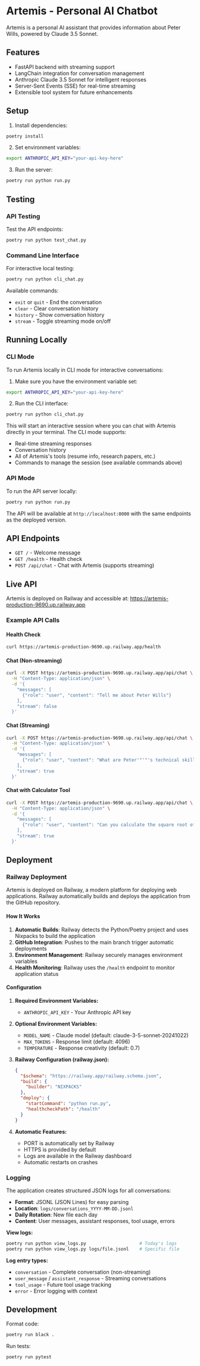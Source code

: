 # Artemis - Personal AI Chatbot

Artemis is a personal AI assistant that provides information about Peter Wills, powered by Claude 3.5 Sonnet.

## Features

- FastAPI backend with streaming support
- LangChain integration for conversation management
- Anthropic Claude 3.5 Sonnet for intelligent responses
- Server-Sent Events (SSE) for real-time streaming
- Extensible tool system for future enhancements

## Setup

1. Install dependencies:
```bash
poetry install
```

2. Set environment variables:
```bash
export ANTHROPIC_API_KEY="your-api-key-here"
```

3. Run the server:
```bash
poetry run python run.py
```

## Testing

### API Testing
Test the API endpoints:
```bash
poetry run python test_chat.py
```

### Command Line Interface
For interactive local testing:
```bash
poetry run python cli_chat.py
```

Available commands:
- `exit` or `quit` - End the conversation
- `clear` - Clear conversation history  
- `history` - Show conversation history
- `stream` - Toggle streaming mode on/off

## Running Locally

### CLI Mode
To run Artemis locally in CLI mode for interactive conversations:

1. Make sure you have the environment variable set:
```bash
export ANTHROPIC_API_KEY="your-api-key-here"
```

2. Run the CLI interface:
```bash
poetry run python cli_chat.py
```

This will start an interactive session where you can chat with Artemis directly in your terminal. The CLI mode supports:
- Real-time streaming responses
- Conversation history
- All of Artemis's tools (resume info, research papers, etc.)
- Commands to manage the session (see available commands above)

### API Mode
To run the API server locally:
```bash
poetry run python run.py
```

The API will be available at `http://localhost:8000` with the same endpoints as the deployed version.

## API Endpoints

- `GET /` - Welcome message
- `GET /health` - Health check
- `POST /api/chat` - Chat with Artemis (supports streaming)

## Live API

Artemis is deployed on Railway and accessible at: https://artemis-production-9690.up.railway.app

### Example API Calls

#### Health Check
```bash
curl https://artemis-production-9690.up.railway.app/health
```

#### Chat (Non-streaming)
```bash
curl -X POST https://artemis-production-9690.up.railway.app/api/chat \
  -H "Content-Type: application/json" \
  -d '{
    "messages": [
      {"role": "user", "content": "Tell me about Peter Wills"}
    ],
    "stream": false
  }'
```

#### Chat (Streaming)
```bash
curl -X POST https://artemis-production-9690.up.railway.app/api/chat \
  -H "Content-Type: application/json" \
  -d '{
    "messages": [
      {"role": "user", "content": "What are Peter'"'"'s technical skills?"}
    ],
    "stream": true
  }'
```

#### Chat with Calculator Tool
```bash
curl -X POST https://artemis-production-9690.up.railway.app/api/chat \
  -H "Content-Type: application/json" \
  -d '{
    "messages": [
      {"role": "user", "content": "Can you calculate the square root of 256 for me?"}
    ],
    "stream": true
  }'
```

## Deployment

### Railway Deployment

Artemis is deployed on Railway, a modern platform for deploying web applications. Railway automatically builds and deploys the application from the GitHub repository.

#### How It Works

1. **Automatic Builds**: Railway detects the Python/Poetry project and uses Nixpacks to build the application
2. **GitHub Integration**: Pushes to the main branch trigger automatic deployments
3. **Environment Management**: Railway securely manages environment variables
4. **Health Monitoring**: Railway uses the `/health` endpoint to monitor application status

#### Configuration

1. **Required Environment Variables:**
   - `ANTHROPIC_API_KEY` - Your Anthropic API key

2. **Optional Environment Variables:**
   - `MODEL_NAME` - Claude model (default: claude-3-5-sonnet-20241022)
   - `MAX_TOKENS` - Response limit (default: 4096)
   - `TEMPERATURE` - Response creativity (default: 0.7)

3. **Railway Configuration (railway.json):**
   ```json
   {
     "$schema": "https://railway.app/railway.schema.json",
     "build": {
       "builder": "NIXPACKS"
     },
     "deploy": {
       "startCommand": "python run.py",
       "healthcheckPath": "/health"
     }
   }
   ```

4. **Automatic Features:**
   - PORT is automatically set by Railway
   - HTTPS is provided by default
   - Logs are available in the Railway dashboard
   - Automatic restarts on crashes

### Logging

The application creates structured JSON logs for all conversations:

- **Format**: JSONL (JSON Lines) for easy parsing
- **Location**: `logs/conversations_YYYY-MM-DD.jsonl`
- **Daily Rotation**: New file each day
- **Content**: User messages, assistant responses, tool usage, errors

**View logs:**
```bash
poetry run python view_logs.py                    # Today's logs
poetry run python view_logs.py logs/file.jsonl    # Specific file
```

**Log entry types:**
- `conversation` - Complete conversation (non-streaming)
- `user_message` / `assistant_response` - Streaming conversations
- `tool_usage` - Future tool usage tracking
- `error` - Error logging with context

## Development

Format code:
```bash
poetry run black .
```

Run tests:
```bash
poetry run pytest
```